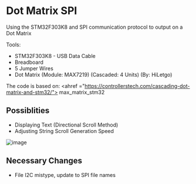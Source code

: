 # Dot Matrix SPI
Using the STM32F303K8 and SPI communication protocol to output on a Dot Matrix

Tools: 
- STM32F303K8 - USB Data Cable
- Breadboard 
- 5 Jumper Wires 
- Dot Matrix (Module: MAX7219) (Cascaded: 4 Units) (By: HiLetgo)

The code is based on: <ahref ="https://controllerstech.com/cascading-dot-matrix-and-stm32/"> max_matrix_stm32 <a> 

## Possiblities
-  Displaying Text (Directional Scroll Method)
-  Adjusting String Scroll Generation Speed

![image](https://github.com/ProTamLan/dotMatrixSPI/assets/75819639/5d5c6df5-31fa-4802-9c6d-0cc6dccc724c)


## Necessary Changes
-  File I2C mistype, update to SPI file names

